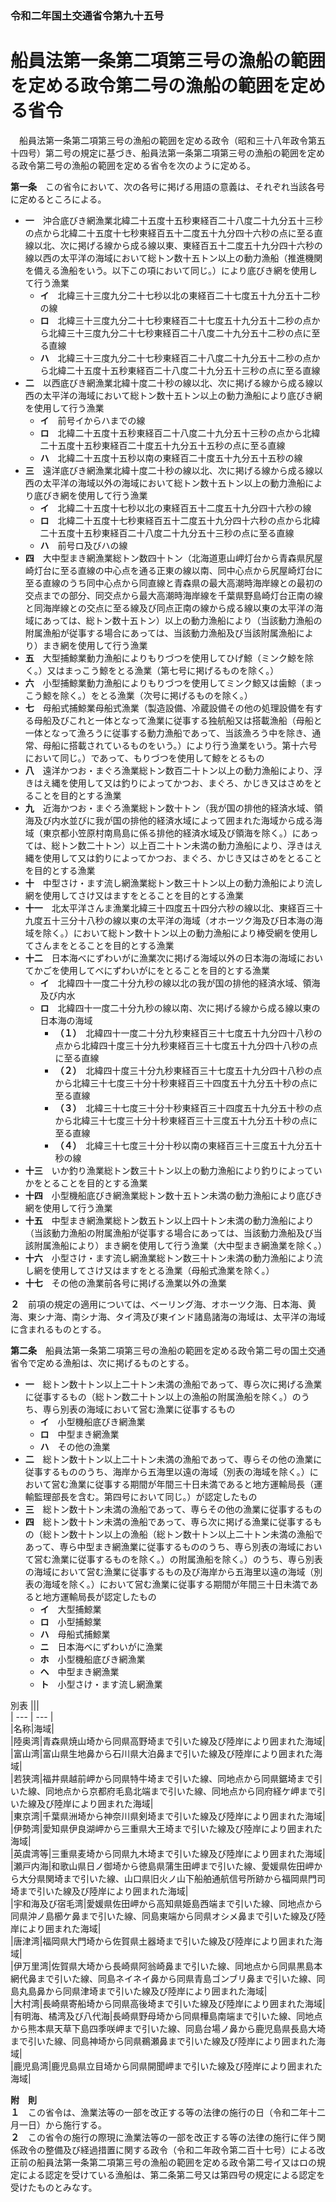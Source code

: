 ### 令和二年国土交通省令第九十五号  
# 船員法第一条第二項第三号の漁船の範囲を定める政令第二号の漁船の範囲を定める省令  
　船員法第一条第二項第三号の漁船の範囲を定める政令（昭和三十八年政令第五十四号）第二号の規定に基づき、船員法第一条第二項第三号の漁船の範囲を定める政令第二号の漁船の範囲を定める省令を次のように定める。  
  
**第一条**　この省令において、次の各号に掲げる用語の意義は、それぞれ当該各号に定めるところによる。  
* **一**　沖合底びき網漁業北緯二十五度十五秒東経百二十八度二十九分五十三秒の点から北緯二十五度十七秒東経百五十二度五十九分四十六秒の点に至る直線以北、次に掲げる線から成る線以東、東経百五十二度五十九分四十六秒の線以西の太平洋の海域において総トン数十五トン以上の動力漁船（推進機関を備える漁船をいう。以下この項において同じ。）により底びき網を使用して行う漁業  
	* **イ**　北緯三十三度九分二十七秒以北の東経百二十七度五十九分五十二秒の線  
	* **ロ**　北緯三十三度九分二十七秒東経百二十七度五十九分五十二秒の点から北緯三十三度九分二十七秒東経百二十八度二十九分五十二秒の点に至る直線  
	* **ハ**　北緯三十三度九分二十七秒東経百二十八度二十九分五十二秒の点から北緯二十五度十五秒東経百二十八度二十九分五十三秒の点に至る直線  
* **二**　以西底びき網漁業北緯十度二十秒の線以北、次に掲げる線から成る線以西の太平洋の海域において総トン数十五トン以上の動力漁船により底びき網を使用して行う漁業  
	* **イ**　前号イからハまでの線  
	* **ロ**　北緯二十五度十五秒東経百二十八度二十九分五十三秒の点から北緯二十五度十五秒東経百二十度五十九分五十五秒の点に至る直線  
	* **ハ**　北緯二十五度十五秒以南の東経百二十度五十九分五十五秒の線  
* **三**　遠洋底びき網漁業北緯十度二十秒の線以北、次に掲げる線から成る線以西の太平洋の海域以外の海域において総トン数十五トン以上の動力漁船により底びき網を使用して行う漁業  
	* **イ**　北緯二十五度十七秒以北の東経百五十二度五十九分四十六秒の線  
	* **ロ**　北緯二十五度十七秒東経百五十二度五十九分四十六秒の点から北緯二十五度十五秒東経百二十八度二十九分五十三秒の点に至る直線  
	* **ハ**　前号ロ及びハの線  
* **四**　大中型まき網漁業総トン数四十トン（北海道恵山岬灯台から青森県尻屋崎灯台に至る直線の中心点を通る正東の線以南、同中心点から尻屋崎灯台に至る直線のうち同中心点から同直線と青森県の最大高潮時海岸線との最初の交点までの部分、同交点から最大高潮時海岸線を千葉県野島崎灯台正南の線と同海岸線との交点に至る線及び同点正南の線から成る線以東の太平洋の海域にあっては、総トン数十五トン）以上の動力漁船により（当該動力漁船の附属漁船が従事する場合にあっては、当該動力漁船及び当該附属漁船により）まき網を使用して行う漁業  
* **五**　大型捕鯨業動力漁船によりもりづつを使用してひげ鯨（ミンク鯨を除く。）又はまっこう鯨をとる漁業（第七号に掲げるものを除く。）  
* **六**　小型捕鯨業動力漁船によりもりづつを使用してミンク鯨又は歯鯨（まっこう鯨を除く。）をとる漁業（次号に掲げるものを除く。）  
* **七**　母船式捕鯨業母船式漁業（製造設備、冷蔵設備その他の処理設備を有する母船及びこれと一体となって漁業に従事する独航船又は搭載漁船（母船と一体となって漁ろうに従事する動力漁船であって、当該漁ろう中を除き、通常、母船に搭載されているものをいう。）により行う漁業をいう。第十六号において同じ。）であって、もりづつを使用して鯨をとるもの  
* **八**　遠洋かつお・まぐろ漁業総トン数百二十トン以上の動力漁船により、浮きはえ縄を使用して又は釣りによってかつお、まぐろ、かじき又はさめをとることを目的とする漁業  
* **九**　近海かつお・まぐろ漁業総トン数十トン（我が国の排他的経済水域、領海及び内水並びに我が国の排他的経済水域によって囲まれた海域から成る海域（東京都小笠原村南鳥島に係る排他的経済水域及び領海を除く。）にあっては、総トン数二十トン）以上百二十トン未満の動力漁船により、浮きはえ縄を使用して又は釣りによってかつお、まぐろ、かじき又はさめをとることを目的とする漁業  
* **十**　中型さけ・ます流し網漁業総トン数三十トン以上の動力漁船により流し網を使用してさけ又はますをとることを目的とする漁業  
* **十一**　北太平洋さんま漁業北緯三十四度五十四分六秒の線以北、東経百三十九度五十三分十八秒の線以東の太平洋の海域（オホーツク海及び日本海の海域を除く。）において総トン数十トン以上の動力漁船により棒受網を使用してさんまをとることを目的とする漁業  
* **十二**　日本海べにずわいがに漁業次に掲げる海域以外の日本海の海域においてかごを使用してべにずわいがにをとることを目的とする漁業  
	* **イ**　北緯四十一度二十分九秒の線以北の我が国の排他的経済水域、領海及び内水  
	* **ロ**　北緯四十一度二十分九秒の線以南、次に掲げる線から成る線以東の日本海の海域  
		* **（１）**　北緯四十一度二十分九秒東経百三十七度五十九分四十八秒の点から北緯四十度三十分九秒東経百三十七度五十九分四十八秒の点に至る直線  
		* **（２）**　北緯四十度三十分九秒東経百三十七度五十九分四十八秒の点から北緯三十七度三十分十秒東経百三十四度五十九分五十秒の点に至る直線  
		* **（３）**　北緯三十七度三十分十秒東経百三十四度五十九分五十秒の点から北緯三十七度三十分十秒東経百三十三度五十九分五十秒の点に至る直線  
		* **（４）**　北緯三十七度三十分十秒以南の東経百三十三度五十九分五十秒の線  
* **十三**　いか釣り漁業総トン数三十トン以上の動力漁船により釣りによっていかをとることを目的とする漁業  
* **十四**　小型機船底びき網漁業総トン数十五トン未満の動力漁船により底びき網を使用して行う漁業  
* **十五**　中型まき網漁業総トン数五トン以上四十トン未満の動力漁船により（当該動力漁船の附属漁船が従事する場合にあっては、当該動力漁船及び当該附属漁船により）まき網を使用して行う漁業（大中型まき網漁業を除く。）  
* **十六**　小型さけ・ます流し網漁業総トン数三十トン未満の動力漁船により流し網を使用してさけ又はますをとる漁業（母船式漁業を除く。）  
* **十七**　その他の漁業前各号に掲げる漁業以外の漁業  
  
**２**　前項の規定の適用については、ベーリング海、オホーツク海、日本海、黄海、東シナ海、南シナ海、タイ湾及び東インド諸島諸海の海域は、太平洋の海域に含まれるものとする。  
  
**第二条**　船員法第一条第二項第三号の漁船の範囲を定める政令第二号の国土交通省令で定める漁船は、次に掲げるものとする。  
* **一**　総トン数十トン以上二十トン未満の漁船であって、専ら次に掲げる漁業に従事するもの（総トン数二十トン以上の漁船の附属漁船を除く。）のうち、専ら別表の海域において営む漁業に従事するもの  
	* **イ**　小型機船底びき網漁業  
	* **ロ**　中型まき網漁業  
	* **ハ**　その他の漁業  
* **二**　総トン数十トン以上二十トン未満の漁船であって、専らその他の漁業に従事するもののうち、海岸から五海里以遠の海域（別表の海域を除く。）において営む漁業に従事する期間が年間三十日未満であると地方運輸局長（運輸監理部長を含む。第四号において同じ。）が認定したもの  
* **三**　総トン数十トン未満の漁船であって、専らその他の漁業に従事するもの  
* **四**　総トン数十トン未満の漁船であって、専ら次に掲げる漁業に従事するもの（総トン数十トン以上の漁船（総トン数十トン以上二十トン未満の漁船であって、専ら中型まき網漁業に従事するもののうち、専ら別表の海域において営む漁業に従事するものを除く。）の附属漁船を除く。）のうち、専ら別表の海域において営む漁業に従事するもの及び海岸から五海里以遠の海域（別表の海域を除く。）において営む漁業に従事する期間が年間三十日未満であると地方運輸局長が認定したもの  
	* **イ**　大型捕鯨業  
	* **ロ**　小型捕鯨業  
	* **ハ**　母船式捕鯨業  
	* **ニ**　日本海べにずわいがに漁業  
	* **ホ**　小型機船底びき網漁業  
	* **ヘ**　中型まき網漁業  
	* **ト**　小型さけ・ます流し網漁業  
  
別表
|||  
| --- | --- |  
|名称|海域|  
|陸奥湾|青森県焼山埼から同県高野埼まで引いた線及び陸岸により囲まれた海域|  
|富山湾|富山県生地鼻から石川県大泊鼻まで引いた線及び陸岸により囲まれた海域|  
|若狭湾|福井県越前岬から同県特牛埼まで引いた線、同地点から同県鋸埼まで引いた線、同地点から京都府毛島北端まで引いた線、同地点から同府経ケ岬まで引いた線及び陸岸により囲まれた海域|  
|東京湾|千葉県洲埼から神奈川県剣埼まで引いた線及び陸岸により囲まれた海域|  
|伊勢湾|愛知県伊良湖岬から三重県大王埼まで引いた線及び陸岸により囲まれた海域|  
|英虞湾等|三重県麦埼から同県九木埼まで引いた線及び陸岸により囲まれた海域|  
|瀬戸内海|和歌山県日ノ御埼から徳島県蒲生田岬まで引いた線、愛媛県佐田岬から大分県関埼まで引いた線、山口県旧火ノ山下船舶通航信号所跡から福岡県門司埼まで引いた線及び陸岸により囲まれた海域|  
|宇和海及び宿毛湾|愛媛県佐田岬から高知県姫島西端まで引いた線、同地点から同県沖ノ島櫛ケ鼻まで引いた線、同島東端から同県オシメ鼻まで引いた線及び陸岸により囲まれた海域|  
|唐津湾|福岡県大門埼から佐賀県土器埼まで引いた線及び陸岸により囲まれた海域|  
|伊万里湾|佐賀県大埼から長崎県阿翁崎鼻まで引いた線、同地点から同県黒島本網代鼻まで引いた線、同島ネイネイ鼻から同県青島ゴンブリ鼻まで引いた線、同島丸島鼻から同県津埼まで引いた線及び陸岸により囲まれた海域|  
|大村湾|長崎県寄船埼から同県高後埼まで引いた線及び陸岸により囲まれた海域|  
|有明海、橘湾及び八代海|長崎県野母埼から同県樺島南端まで引いた線、同地点から熊本県天草下島四季咲岬まで引いた線、同島台場ノ鼻から鹿児島県長島大埼まで引いた線、同島神埼から同県鵜瀬鼻まで引いた線及び陸岸により囲まれた海域|  
|鹿児島湾|鹿児島県立目埼から同県開聞岬まで引いた線及び陸岸により囲まれた海域|  
  
**附　則**  
**１**　この省令は、漁業法等の一部を改正する等の法律の施行の日（令和二年十二月一日）から施行する。  
**２**　この省令の施行の際現に漁業法等の一部を改正する等の法律の施行に伴う関係政令の整備及び経過措置に関する政令（令和二年政令第二百十七号）による改正前の船員法第一条第二項第三号の漁船の範囲を定める政令第二号イ又はロの規定による認定を受けている漁船は、第二条第二号又は第四号の規定による認定を受けたものとみなす。  
  
